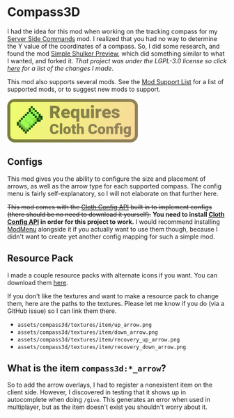 # Compass3D

I had the idea for this mod when working on the tracking compass for my [Server Side Commands](https://modrinth.com/mod/server-side-commands) mod.
I realized that you had no way to determine the Y value of the coordinates of a compass.
So, I did some research, and found the mod [Simple Shulker Preview](https://github.com/BVengo/simple-shulker-preview), which did something similar to what I wanted, and forked it. *That project was under the LGPL-3.0 license so click [here](https://github.com/AdamRaichu/Compass3D/blob/main/LGPL_CHANGES.md) for a list of the changes I made*.

This mod also supports several mods. See the [Mod Support List](https://github.com/AdamRaichu/Compass3D/issues/2) for a list of supported mods, or to suggest new mods to support.

<img src="https://raw.githubusercontent.com/Jab125/Jab125/main/imgs/requiredClothConfig.png" width="300" height="100">

## Configs

This mod gives you the ability to configure the size and placement of arrows, as well as the arrow type for each supported compass. The config menu is fairly self-explanatory, so I will not elaborate on that further here.

~~This mod comes with the [Cloth Config API](https://www.curseforge.com/minecraft/mc-mods/cloth-config) built in to
implement configs (there should be no need to download it yourself).~~ **You need to install [Cloth Config API](https://www.curseforge.com/minecraft/mc-mods/cloth-config) in order for this project to work.** I would recommend installing [ModMenu](https://www.curseforge.com/minecraft/mc-mods/modmenu) alongside it if you actually want to use them though, because I didn't want to create yet another config mapping for such a simple mod.

## Resource Pack

I made a couple resource packs with alternate icons if you want. You can download them [here][alternate-icons].

If you don't like the textures and want to make a resource pack to change them, here are the paths to the textures.
Please let me know if you do (via a GitHub issue) so I can link them there.

- `assets/compass3d/textures/item/up_arrow.png`
- `assets/compass3d/textures/item/down_arrow.png`
- `assets/compass3d/textures/item/recovery_up_arrow.png`
- `assets/compass3d/textures/item/recovery_down_arrow.png`

## What is the item `compass3d:*_arrow`?

So to add the arrow overlays, I had to register a nonexistent item on the client side.
However, I discovered in testing that it shows up in autocomplete when doing `/give`.
This generates an error when used in multiplayer, but as the item doesn't exist you shouldn't worry about it.

[alternate-icons]: https://modrinth.com/resourcepack/compass3d-alternate-icons
